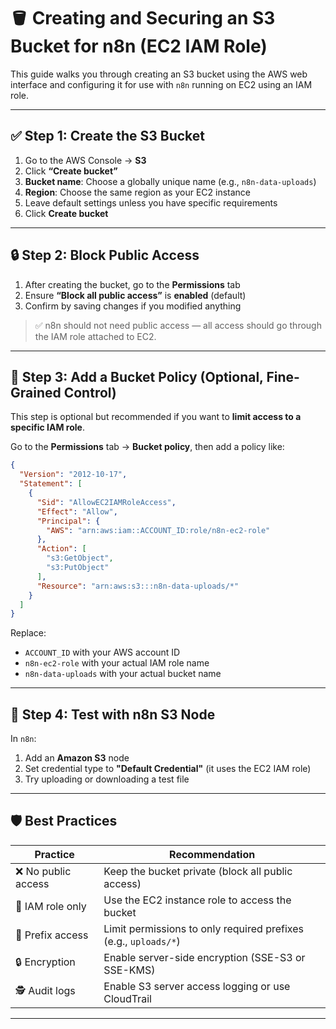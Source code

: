 
# 🪣 Creating and Securing an S3 Bucket for n8n (EC2 IAM Role)

This guide walks you through creating an S3 bucket using the AWS web interface and configuring it for use with `n8n` running on EC2 using an IAM role.

---

## ✅ Step 1: Create the S3 Bucket

1. Go to the AWS Console → **S3**
2. Click **“Create bucket”**
3. **Bucket name**: Choose a globally unique name (e.g., `n8n-data-uploads`)
4. **Region**: Choose the same region as your EC2 instance
5. Leave default settings unless you have specific requirements
6. Click **Create bucket**

---

## 🔒 Step 2: Block Public Access

1. After creating the bucket, go to the **Permissions** tab
2. Ensure **“Block all public access”** is **enabled** (default)
3. Confirm by saving changes if you modified anything

> ✅ n8n should not need public access — all access should go through the IAM role attached to EC2.

---

## 🔐 Step 3: Add a Bucket Policy (Optional, Fine-Grained Control)

This step is optional but recommended if you want to **limit access to a specific IAM role**.

Go to the **Permissions** tab → **Bucket policy**, then add a policy like:

```json
{
  "Version": "2012-10-17",
  "Statement": [
    {
      "Sid": "AllowEC2IAMRoleAccess",
      "Effect": "Allow",
      "Principal": {
        "AWS": "arn:aws:iam::ACCOUNT_ID:role/n8n-ec2-role"
      },
      "Action": [
        "s3:GetObject",
        "s3:PutObject"
      ],
      "Resource": "arn:aws:s3:::n8n-data-uploads/*"
    }
  ]
}
```

Replace:
- `ACCOUNT_ID` with your AWS account ID
- `n8n-ec2-role` with your actual IAM role name
- `n8n-data-uploads` with your actual bucket name

---

## 🧪 Step 4: Test with n8n S3 Node

In `n8n`:
1. Add an **Amazon S3** node
2. Set credential type to **"Default Credential"** (it uses the EC2 IAM role)
3. Try uploading or downloading a test file

---

## 🛡️ Best Practices

| Practice | Recommendation |
|----------|----------------|
| ❌ No public access | Keep the bucket private (block all public access) |
| 🔐 IAM role only | Use the EC2 instance role to access the bucket |
| 📂 Prefix access | Limit permissions to only required prefixes (e.g., `uploads/*`) |
| 🔒 Encryption | Enable server-side encryption (SSE-S3 or SSE-KMS) |
| 🕵️ Audit logs | Enable S3 server access logging or use CloudTrail |

---
